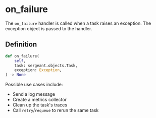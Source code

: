 # on_failure

The `on_failure` handler is called when a task raises an exception. The exception object is passed to the handler.

## Definition

```python
def on_failure(
    self,
    task: sergeant.objects.Task,
    exception: Exception,
) -> None
```

Possible use cases include:

- Send a log message
- Create a metrics collector
- Clean up the task's traces
- Call `retry`/`requeue` to rerun the same task
